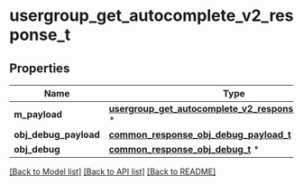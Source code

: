 # usergroup_get_autocomplete_v2_response_t

## Properties
Name | Type | Description | Notes
------------ | ------------- | ------------- | -------------
**m_payload** | [**usergroup_get_autocomplete_v2_response_m_payload_t**](usergroup_get_autocomplete_v2_response_m_payload.md) \* |  | 
**obj_debug_payload** | [**common_response_obj_debug_payload_t**](common_response_obj_debug_payload.md) \* |  | [optional] 
**obj_debug** | [**common_response_obj_debug_t**](common_response_obj_debug.md) \* |  | [optional] 

[[Back to Model list]](../README.md#documentation-for-models) [[Back to API list]](../README.md#documentation-for-api-endpoints) [[Back to README]](../README.md)


